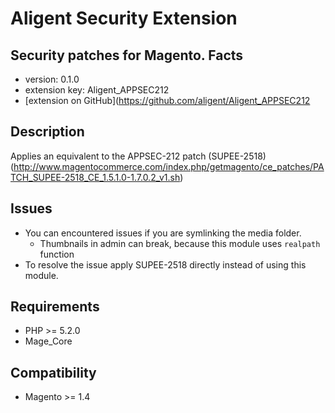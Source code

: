 Aligent Security Extension
=====================
Security patches for Magento.
Facts
-----
- version: 0.1.0
- extension key: Aligent_APPSEC212
- [extension on GitHub](https://github.com/aligent/Aligent_APPSEC212

Description
-----------
Applies an equivalent to the APPSEC-212 patch (SUPEE-2518) (http://www.magentocommerce.com/index.php/getmagento/ce_patches/PATCH_SUPEE-2518_CE_1.5.1.0-1.7.0.2_v1.sh)

Issues
-----------
- You can encountered issues if you are symlinking the media folder.
  - Thumbnails in admin can break, because this module uses `realpath` function
- To resolve the issue apply SUPEE-2518 directly instead of using this module.

Requirements
------------
- PHP >= 5.2.0
- Mage_Core

Compatibility
-------------
- Magento >= 1.4


